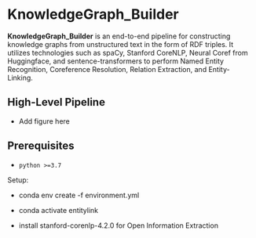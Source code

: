 # KnowledgeGraph_Builder

**KnowledgeGraph_Builder** is an end-to-end pipeline for constructing knowledge graphs from unstructured text in the form of RDF triples. It utilizes technologies such as spaCy, Stanford CoreNLP, Neural Coref from Huggingface, and sentence-transformers to perform Named Entity Recognition, Coreference Resolution, Relation Extraction, and Entity-Linking.


## High-Level Pipeline
* Add figure here


## Prerequisites

- `python >=3.7`

Setup:
* conda env create -f environment.yml
* conda activate entitylink

* install stanford-corenlp-4.2.0 for Open Information Extraction
